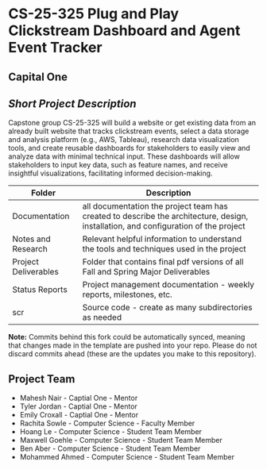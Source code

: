 # CS-25-325 Plug and Play Clickstream Dashboard and Agent Event Tracker
## Capital One
## *Short Project Description*
Capstone group CS-25-325 will build a website or get existing data from an already built website that tracks clickstream events, select a data storage and analysis platform (e.g., AWS, Tableau), research data visualization tools, and create reusable dashboards for stakeholders to easily view and analyze data with minimal technical input. These dashboards will allow stakeholders to input key data, such as feature names, and receive insightful visualizations, facilitating informed decision-making.

| Folder | Description |
|---|---|
| Documentation |  all documentation the project team has created to describe the architecture, design, installation, and configuration of the project |
| Notes and Research | Relevant helpful information to understand the tools and techniques used in the project |
| Project Deliverables | Folder that contains final pdf versions of all Fall and Spring Major Deliverables |
| Status Reports | Project management documentation - weekly reports, milestones, etc. |
| scr | Source code - create as many subdirectories as needed |

**Note:** Commits behind this fork could be automatically synced, meaning that changes made in the template are pushed into your repo. Please do not discard commits ahead (these are the updates you make to this repository).

## Project Team
- Mahesh Nair - Captial One - Mentor
- Tyler Jordan - Captial One - Mentor
- Emily Croxall - Captial One - Mentor
- Rachita Sowle - Computer Science - Faculty Member
- Hoang Le - Computer Science - Student Team Member
- Maxwell Goehle - Computer Science - Student Team Member
- Ben Aber - Computer Science - Student Team Member
- Mohammed Ahmed - Computer Science - Student Team Member
